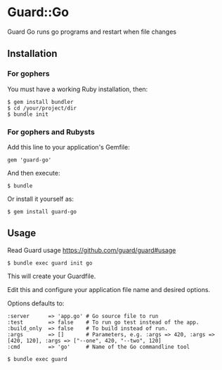 # Guard::Go

Guard Go runs go programs and restart when file changes

## Installation

### For gophers

You must have a working Ruby installation, then:

    $ gem install bundler
    $ cd /your/project/dir
    $ bundle init

### For gophers and Rubysts

Add this line to your application's Gemfile:

    gem 'guard-go'

And then execute:

    $ bundle

Or install it yourself as:

    $ gem install guard-go

## Usage

Read Guard usage https://github.com/guard/guard#usage

    $ bundle exec guard init go

This will create your Guardfile.

Edit this and configure your application file name and desired options.

Options defaults to:

    :server      => 'app.go' # Go source file to run
    :test        => false    # To run go test instead of the app.
    :build_only  => false    # To build instead of run.
    :args        => []       # Parameters, e.g. :args => 420, :args => [420, 120], :args => ["--one", 420, "--two", 120]
    :cmd         => 'go'     # Name of the Go commandline tool

    $ bundle exec guard
